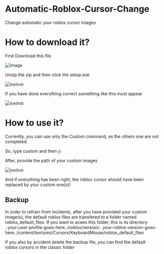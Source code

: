 # Automatic-Roblox-Cursor-Change

Change automatic your roblox cursor images


# How to download it?

First Download this file

![image](https://user-images.githubusercontent.com/69854495/153757611-60df603e-4cef-4fb0-b18b-b0af593efaf1.png)

Unzip the zip and then click the setup.exe

![εικόνα](https://user-images.githubusercontent.com/86625998/153728145-0453407e-d496-40d4-91f4-8a9a141c5f5f.png)

If you have done everything correct something like this must appear

![εικόνα](https://user-images.githubusercontent.com/86625998/153728200-e1e75a19-45fb-4495-95c3-e8c7291d0ea1.png)

# How to use it?

Currently, you can use only the Custom command, as the others one are not completed.

So, type custom and then y:

After, provide the path of your custom images

![εικόνα](https://user-images.githubusercontent.com/86625998/153728471-e2d27b36-6465-436d-af58-9f6119e852b5.png)

And if everything has been right, the robloc cursor should have been replaced by your custom one(s)!

## Backup

In order to refrain from incidents, after you have provided your custom  image(s), the default roblox files are transfered to a folder named roblox_default_files.
If you want to acees this folder, this is its directory ..your-user-profile-goes-here../roblox/version/.. your-roblox-version-goes-here../content/textures/Cursors/KeyboardMouse/roblox_default_files

If you also by accident delete the backup file, you can find the default roblox cursors in the classic folder

